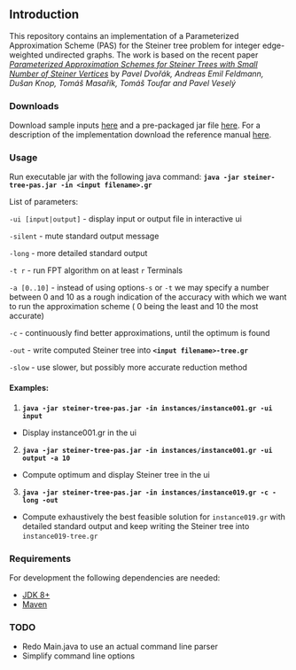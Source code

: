 ## Introduction
This repository contains an implementation of a Parameterized Approximation Scheme (PAS) for the Steiner tree problem for integer edge-weighted undirected graphs. The work is based on the recent paper [*Parameterized Approximation Schemes for Steiner Trees with Small Number of Steiner Vertices*](https://arxiv.org/abs/1710.00668) by *Pavel Dvořák, Andreas Emil Feldmann, Dušan Knop, Tomáš Masařík, Tomáš Toufar and Pavel Veselý*

### Downloads

Download sample inputs [here](https://drive.google.com/open?id=1v4qmUbjYRZlq5e6-uLp6RkYJWwRRAbjw) and a pre-packaged jar file [here](https://drive.google.com/open?id=1SO_QH6iGrTr4fRpahlJeXEzAYn0t5pyZ).
For a description of the implementation download the reference manual [here](https://github.com/maoxc/steiner-tree-pas/raw/master/manual.pdf).

### Usage
Run executable jar with the following java command:
**`java -jar steiner-tree-pas.jar -in <input filename>.gr`**

List of parameters:

`-ui [input|output]` - display input or output file in interactive ui

`-silent` - mute standard output message

`-long` - more detailed standard output

`-t r` - run FPT algorithm on at least `r` Terminals

`-a [0..10]` - instead of using options`-s` or `-t` we may specify a number between 0 and 10 as a rough indication of the accuracy with which we want to run the approximation scheme ( 0 being the least and 10 the most accurate)

`-c` - continuously find better approximations, until the optimum is found

`-out` - write computed Steiner tree into **`<input filename>-tree.gr`**

`-slow` - use slower, but possibly more accurate reduction method

#### Examples:
1. **`java -jar steiner-tree-pas.jar -in instances/instance001.gr -ui input`**
 * Display instance001.gr in the ui

2. **`java -jar steiner-tree-pas.jar -in instances/instance001.gr -ui output -a 10`**
 * Compute optimum and display Steiner tree in the ui

3. **`java -jar steiner-tree-pas.jar -in instances/instance019.gr -c -long -out`**
 * Compute exhaustively the best feasible solution for `instance019.gr` with detailed standard output and keep writing the Steiner tree into `instance019-tree.gr`




### Requirements
For development the following dependencies are needed:

 - [JDK 8+](http://www.oracle.com/technetwork/java/javase/downloads/jdk8-downloads-2133151.html)
 - [Maven](https://maven.apache.org/install.html)
 
 ### TODO
 - Redo Main.java to use an actual command line parser
 - Simplify command line options
